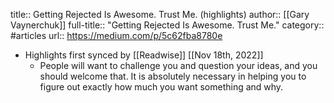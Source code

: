 title:: Getting Rejected Is Awesome. Trust Me. (highlights)
author:: [[Gary Vaynerchuk]]
full-title:: "Getting Rejected Is Awesome. Trust Me."
category:: #articles
url:: https://medium.com/p/5c62fba8780e

- Highlights first synced by [[Readwise]] [[Nov 18th, 2022]]
	- People will want to challenge you and question your ideas, and you should welcome that. It is absolutely necessary in helping you to figure out exactly how much you want something and why.